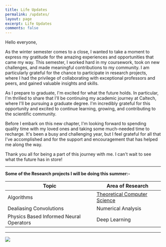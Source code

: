 ```yaml
---
title: Life Updates
permalink: /updates/
layout: page
excerpt: Life Updates
comments: false
---
```

Hello everyone,

As the winter semester comes to a close, I wanted to take a moment to express my gratitude for the amazing experiences and opportunities that came my way. This semester, I worked hard in my coursework, took on new challenges, and made meaningful contributions to my community. I am particularly grateful for the chance to participate in research projects, where I had the privilege of collaborating with exceptional professors and peers, and gained valuable insights and skills.

As I prepare to graduate, I'm excited for what the future holds. In particular, I'm thrilled to share that I'll be continuing my academic journey at Caltech, where I'll be pursuing a graduate degree. I'm incredibly grateful for this opportunity and excited to continue learning, growing, and contributing to the scientific community.

Before I embark on this new chapter, I'm looking forward to spending quality time with my loved ones and taking some much-needed time to recharge. It's been a busy and challenging year, but I feel grateful for all that I've accomplished and for the support and encouragement that has helped me along the way.

Thank you all for being a part of this journey with me. I can't wait to see what the future has in store!

<hr>

**Some of the Research projects I will be doing this summer:-**

| Topic                      | Area of Research           |
|----------------------------|-----------------------------|
| Algorithms                  | [Theoretical Computer Science](https://github.com/Robertboy18/CLRS-Algorithms-Implementation)            |
| Dealiasing Convolutions           | Numerical Analysis |
| Physics Based Informed Neural Operators           | Deep Learning |  

<hr>

<img src = "https://www.ualberta.ca/media-library/ualberta/admissions-and-programs/great-things/virtual-tour2-cropped.jpg">

